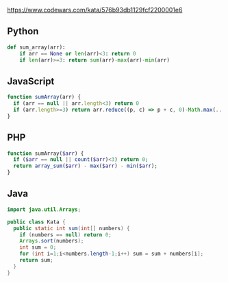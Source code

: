https://www.codewars.com/kata/576b93db1129fcf2200001e6

## Python
```python
def sum_array(arr):
    if arr == None or len(arr)<3: return 0
    if len(arr)>=3: return sum(arr)-max(arr)-min(arr)
```

## JavaScript
```js
function sumArray(arr) {
  if (arr == null || arr.length<3) return 0
  if (arr.length>=3) return arr.reduce((p, c) => p + c, 0)-Math.max(...arr)-Math.min(...arr)
}
```

## PHP
```php
function sumArray($arr) {
  if ($arr == null || count($arr)<3) return 0;
  return array_sum($arr) - max($arr) - min($arr);
}
```

## Java
```java
import java.util.Arrays;

public class Kata {
  public static int sum(int[] numbers) {
    if (numbers == null) return 0;
    Arrays.sort(numbers);
    int sum = 0;
    for (int i=1;i<numbers.length-1;i++) sum = sum + numbers[i];
    return sum;
  }
}
```